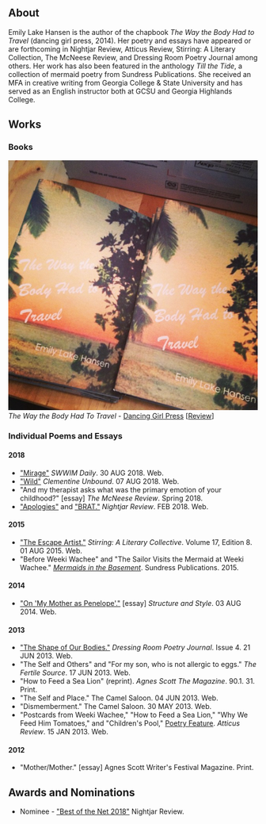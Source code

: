 ## About
Emily Lake Hansen is the author of the chapbook _The Way the Body Had to
Travel_ (dancing girl press, 2014). Her poetry and essays have appeared
or are forthcoming in Nightjar Review, Atticus Review, Stirring: A
Literary Collection, The McNeese Review, and Dressing Room Poetry
Journal among others. Her work has also been featured in the anthology
_Till the Tide_, a collection of mermaid poetry from Sundress
Publications. She received an MFA in creative writing from Georgia
College & State University and has served as an English instructor both at
GCSU and Georgia Highlands College.

## Works

### Books

![Chapbook Cover](/assets/images/chapbook_cover.jpg)  
_The Way the Body Had To Travel_ - [Dancing Girl Press](https://dulcetshop.myshopify.com/products/the-way-the-body-had-to-travel-emily-lake-hansen) [[Review](https://www.upthestaircase.org/the-way-the-body-had-to-travel.html)]

### Individual Poems and Essays

#### 2018
* ["Mirage"](https://www.swwim.org/blog/2018/8/30/mirage-by-emily-lake-hansen) _SWWIM Daily_. 30 AUG 2018. Web.
* ["Wild"](https://clementineunbound.wordpress.com/2018/08/07/emily-lake-hansen-wild/) _Clementine Unbound_. 07 AUG 2018. Web.
* "And my therapist asks what was the primary emotion of your childhood?" [essay] _The McNeese Review_. Spring 2018.
* ["Apologies"](https://nightjarreview.com/emily-lake-hansen.html) and ["BRAT."](https://nightjarreview.com/emily-lake-hansen.html) _Nightjar Review_. FEB 2018. Web.

#### 2015
* ["The Escape Artist."](http://www.sundresspublications.com/stirring/archives/v17/e8/hansene.htm) _Stirring: A Literary Collective_. Volume 17, Edition 8. 01 AUG 2015. Web.
* "Before Weeki Wachee" and "The Sailor Visits the Mermaid at Weeki Wachee." [_Mermaids in the Basement_](https://squareup.com/market/sundress-publications/till-the-tide-an-anthology-of-mermaid-poetry). Sundress Publications. 2015.

#### 2014
* ["On 'My Mother as Penelope'."](http://structureandstyle.org/post/93705929440/my-mother-as-penelope) [essay] _Structure and Style_. 03 AUG 2014. Web.

#### 2013
* ["The Shape of Our Bodies."](https://www.dressingroompoetryjournal.com/emily-lake-hansen.html) _Dressing Room Poetry Journal_. Issue 4. 21 JUN 2013. Web.
* "The Self and Others" and "For my son, who is not allergic to eggs." _The Fertile Source_. 17 JUN 2013. Web.
* "How to Feed a Sea Lion" (reprint). _Agnes Scott The Magazine_. 90.1. 31. Print.
* "The Self and Place." The Camel Saloon. 04 JUN 2013. Web.
* "Dismemberment." The Camel Saloon. 30 MAY 2013. Web.
* "Postcards from Weeki Wachee," "How to Feed a Sea Lion," "Why We Feed Him Tomatoes," and "Children's Pool," [Poetry Feature](https://atticusreview.org/featured-poet-emily-lake-hansen/). _Atticus Review_. 15 JAN 2013. Web.

#### 2012
* "Mother/Mother." [essay] Agnes Scott Writer's Festival Magazine. Print.

## Awards and Nominations
* Nominee - ["Best of the Net 2018"](https://nightjarreview.com/awards.html) Nightjar Review.
